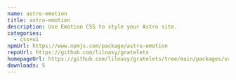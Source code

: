 ```yaml
---
name: astro-emotion
title: astro-emotion
description: Use Emotion CSS to style your Astro site.
categories:
  - css+ui
npmUrl: https://www.npmjs.com/package/astro-emotion
repoUrl: https://github.com/lilnasy/gratelets
homepageUrl: https://github.com/lilnasy/gratelets/tree/main/packages/scope
downloads: 5
---
```


